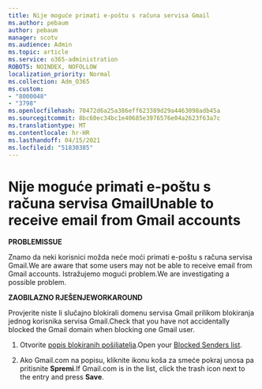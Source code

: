 ```yaml
---
title: Nije moguće primati e-poštu s računa servisa Gmail
ms.author: pebaum
author: pebaum
manager: scotv
ms.audience: Admin
ms.topic: article
ms.service: o365-administration
ROBOTS: NOINDEX, NOFOLLOW
localization_priority: Normal
ms.collection: Adm_O365
ms.custom:
- "8000048"
- "3798"
ms.openlocfilehash: 70472d6a25a386eff623389d29a4463098adb45a
ms.sourcegitcommit: 8bc60ec34bc1e40685e3976576e04a2623f63a7c
ms.translationtype: MT
ms.contentlocale: hr-HR
ms.lasthandoff: 04/15/2021
ms.locfileid: "51830385"
---
```

# <a name="unable-to-receive-email-from-gmail-accounts"></a><span data-ttu-id="d850b-102">Nije moguće primati e-poštu s računa servisa Gmail</span><span class="sxs-lookup"><span data-stu-id="d850b-102">Unable to receive email from Gmail accounts</span></span>

<span data-ttu-id="d850b-103">**PROBLEM**</span><span class="sxs-lookup"><span data-stu-id="d850b-103">**ISSUE**</span></span>

<span data-ttu-id="d850b-104">Znamo da neki korisnici možda neće moći primati e-poštu s računa servisa Gmail.</span><span class="sxs-lookup"><span data-stu-id="d850b-104">We are aware that some users may not be able to receive email from Gmail accounts.</span></span> <span data-ttu-id="d850b-105">Istražujemo mogući problem.</span><span class="sxs-lookup"><span data-stu-id="d850b-105">We are investigating a possible problem.</span></span>

<span data-ttu-id="d850b-106">**ZAOBILAZNO RJEŠENJE**</span><span class="sxs-lookup"><span data-stu-id="d850b-106">**WORKAROUND**</span></span>

<span data-ttu-id="d850b-107">Provjerite niste li slučajno blokirali domenu servisa Gmail prilikom blokiranja jednog korisnika servisa Gmail.</span><span class="sxs-lookup"><span data-stu-id="d850b-107">Check that you have not accidentally blocked the Gmail domain when blocking one Gmail user.</span></span>

1. <span data-ttu-id="d850b-108">Otvorite [popis blokiranih pošiljatelja](https://go.microsoft.com/fwlink/?linkid=2121010).</span><span class="sxs-lookup"><span data-stu-id="d850b-108">Open your [Blocked Senders list](https://go.microsoft.com/fwlink/?linkid=2121010).</span></span>

2. <span data-ttu-id="d850b-109">Ako Gmail.com na popisu, kliknite ikonu koša za smeće pokraj unosa pa pritisnite **Spremi**.</span><span class="sxs-lookup"><span data-stu-id="d850b-109">If Gmail.com is in the list, click the trash icon next to the entry and press **Save**.</span></span>
